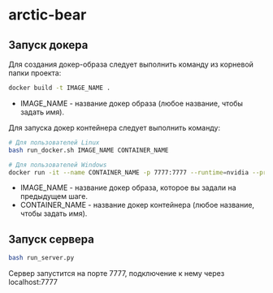 # arctic-bear

## Запуск докера

Для создания докер-образа следует выполнить команду из корневой папки проекта:

```bash
docker build -t IMAGE_NAME .
```

- IMAGE_NAME - название докер образа (любое название, чтобы задать имя).

Для запуска докер контейнера следует выполнить команду:

```bash
# Для пользователей Linux
bash run_docker.sh IMAGE_NAME CONTAINER_NAME

# Для пользователей Windows
docker run -it --name CONTAINER_NAME -p 7777:7777 --runtime=nvidia --privileged=true IMAGE_NAME
```

- IMAGE_NAME - название докер образа, которое вы задали на предыдущем шаге.
- CONTAINER_NAME - название докер контейнера (любое название, чтобы задать имя).

## Запуск сервера

```bash
bash run_server.py
```

Сервер запустится на порте 7777, подключение к нему через localhost:7777